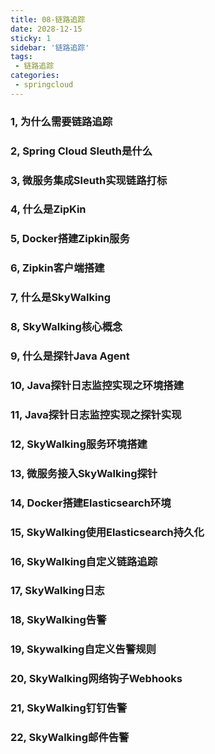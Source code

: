 ```yaml
---
title: 08-链路追踪
date: 2028-12-15
sticky: 1
sidebar: '链路追踪'
tags:
 - 链路追踪
categories:
 - springcloud
---
```


### 1, 为什么需要链路追踪
### 2, Spring Cloud Sleuth是什么
### 3, 微服务集成Sleuth实现链路打标
### 4, 什么是ZipKin
### 5, Docker搭建Zipkin服务
### 6, Zipkin客户端搭建
### 7, 什么是SkyWalking
### 8, SkyWalking核心概念
### 9, 什么是探针Java Agent
### 10, Java探针日志监控实现之环境搭建
### 11, Java探针日志监控实现之探针实现
### 12, SkyWalking服务环境搭建
### 13, 微服务接入SkyWalking探针
### 14, Docker搭建Elasticsearch环境
### 15, SkyWalking使用Elasticsearch持久化
### 16, SkyWalking自定义链路追踪
### 17, SkyWalking日志
### 18, SkyWalking告警
### 19, Skywalking自定义告警规则
### 20, SkyWalking网络钩子Webhooks
### 21, SkyWalking钉钉告警
### 22, SkyWalking邮件告警